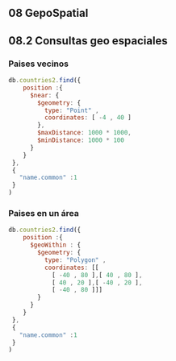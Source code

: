 ## 08 GepoSpatial

## 08.2 Consultas geo espaciales

### Paises vecinos

```javascript
db.countries2.find({
    position :{
      $near: {
        $geometry: {
          type: "Point" ,
          coordinates: [ -4 , 40 ]
        },
        $maxDistance: 1000 * 1000,
        $minDistance: 1000 * 100
      }
    }
 },
 {
   "name.common" :1
 }
)
```

### Paises en un área

```javascript
db.countries2.find({
    position :{
      $geoWithin : {
        $geometry: {
          type: "Polygon" ,
          coordinates: [[
            [ -40 , 80 ],[ 40 , 80 ],
            [ 40 , 20 ],[ -40 , 20 ],
            [ -40 , 80 ]]]
        }
      }
    }
 },
 {
   "name.common" :1
 }
)
```  
